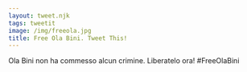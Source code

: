 ```yaml
---
layout: tweet.njk
tags: tweetit
image: /img/freeola.jpg
title: Free Ola Bini. Tweet This!
---
```

Ola Bini non ha commesso alcun crimine. Liberatelo ora! #FreeOlaBini
